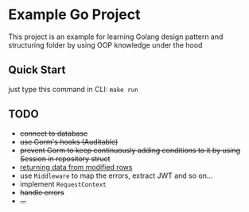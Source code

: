 # Example Go Project

This project is an example for learning Golang design pattern and structuring folder by using OOP knowledge under the hood

## Quick Start
just type this command in CLI: `make run`

## TODO
  - <s>connect to database</s>
  - <s>use Gorm's hooks (Auditable)</s>
  - <s>prevent Gorm to keep continuously adding conditions to it by using Session in repository struct</s>
  - [returning data from modified rows](https://gorm.io/docs/update.html#Returning-Data-From-Modified-Rows)
  - use `Middleware` to map the errors, extract JWT and so on...
  - implement `RequestContext`
  - <s>handle errors<s>
  - ...
